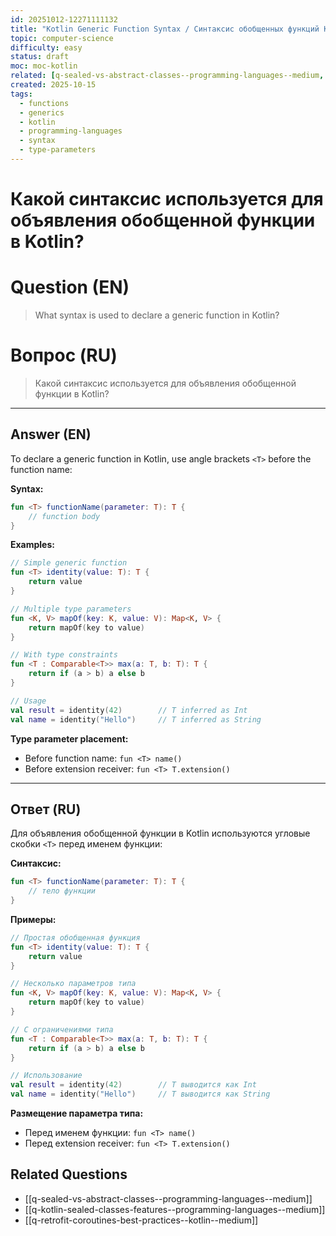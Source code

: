 ```yaml
---
id: 20251012-12271111132
title: "Kotlin Generic Function Syntax / Синтаксис обобщенных функций Kotlin"
topic: computer-science
difficulty: easy
status: draft
moc: moc-kotlin
related: [q-sealed-vs-abstract-classes--programming-languages--medium, q-kotlin-sealed-classes-features--programming-languages--medium, q-retrofit-coroutines-best-practices--kotlin--medium]
created: 2025-10-15
tags:
  - functions
  - generics
  - kotlin
  - programming-languages
  - syntax
  - type-parameters
---
```

# Какой синтаксис используется для объявления обобщенной функции в Kotlin?

# Question (EN)
> What syntax is used to declare a generic function in Kotlin?

# Вопрос (RU)
> Какой синтаксис используется для объявления обобщенной функции в Kotlin?

---

## Answer (EN)

To declare a generic function in Kotlin, use angle brackets `<T>` before the function name:

**Syntax:**
```kotlin
fun <T> functionName(parameter: T): T {
    // function body
}
```

**Examples:**
```kotlin
// Simple generic function
fun <T> identity(value: T): T {
    return value
}

// Multiple type parameters
fun <K, V> mapOf(key: K, value: V): Map<K, V> {
    return mapOf(key to value)
}

// With type constraints
fun <T : Comparable<T>> max(a: T, b: T): T {
    return if (a > b) a else b
}

// Usage
val result = identity(42)        // T inferred as Int
val name = identity("Hello")     // T inferred as String
```

**Type parameter placement:**
- Before function name: `fun <T> name()`
- Before extension receiver: `fun <T> T.extension()`

---

## Ответ (RU)

Для объявления обобщенной функции в Kotlin используются угловые скобки `<T>` перед именем функции:

**Синтаксис:**
```kotlin
fun <T> functionName(parameter: T): T {
    // тело функции
}
```

**Примеры:**
```kotlin
// Простая обобщенная функция
fun <T> identity(value: T): T {
    return value
}

// Несколько параметров типа
fun <K, V> mapOf(key: K, value: V): Map<K, V> {
    return mapOf(key to value)
}

// С ограничениями типа
fun <T : Comparable<T>> max(a: T, b: T): T {
    return if (a > b) a else b
}

// Использование
val result = identity(42)        // T выводится как Int
val name = identity("Hello")     // T выводится как String
```

**Размещение параметра типа:**
- Перед именем функции: `fun <T> name()`
- Перед extension receiver: `fun <T> T.extension()`

## Related Questions

- [[q-sealed-vs-abstract-classes--programming-languages--medium]]
- [[q-kotlin-sealed-classes-features--programming-languages--medium]]
- [[q-retrofit-coroutines-best-practices--kotlin--medium]]
